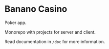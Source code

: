 # Banano Casino

Poker app.

Monorepo with projects for server and client.

Read documentation in `/doc` for more information.
